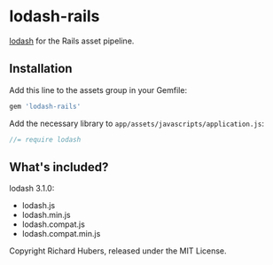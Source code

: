 # lodash-rails

[lodash](http://lodash.com/) for the Rails asset pipeline.

## Installation

Add this line to the assets group in your Gemfile:

```ruby
gem 'lodash-rails'
```

Add the necessary library to `app/assets/javascripts/application.js`:

```js
//= require lodash
```

## What's included?

lodash 3.1.0:

* lodash.js
* lodash.min.js
* lodash.compat.js
* lodash.compat.min.js

Copyright Richard Hubers, released under the MIT License.
